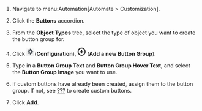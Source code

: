 1.  Navigate to menu:Automation\[Automate \> Customization\].

2.  Click the **Buttons** accordion.

3.  From the **Object Types** tree, select the type of object you want
    to create the button group for.

4.  Click ![image](/images/1847.png)(**Configuration**),
    ![image](/images/1862.png) (**Add a new Button Group**).

5.  Type in a **Button Group Text** and **Button Group Hover Text**, and
    select the **Button Group Image** you want to use.

6.  If custom buttons have already been created, assign them to the
    button group. If not, see [???](#create-a-custom-button) to create
    custom buttons.

7.  Click **Add**.
